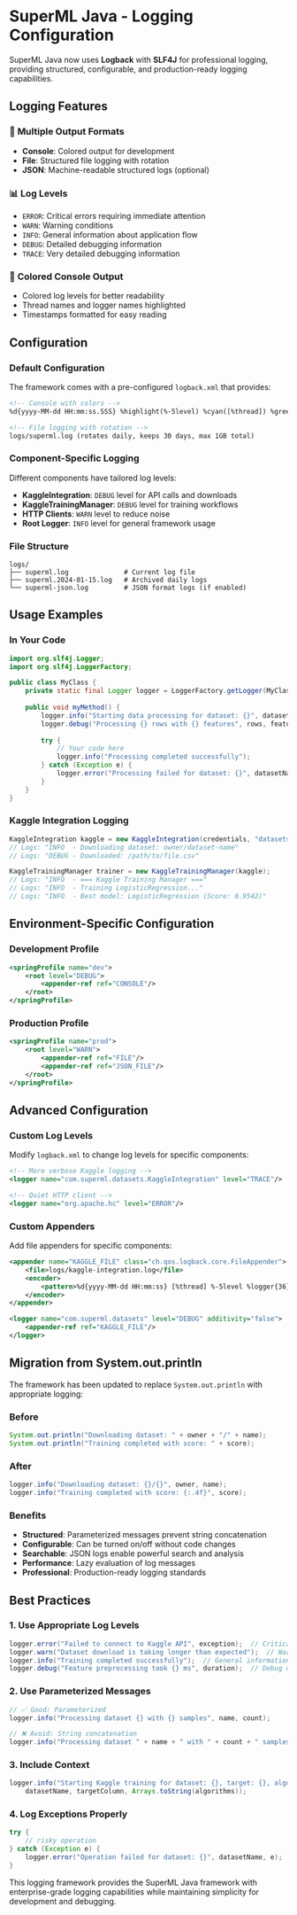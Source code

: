 # SuperML Java - Logging Configuration

SuperML Java now uses **Logback** with **SLF4J** for professional logging, providing structured, configurable, and production-ready logging capabilities.

## Logging Features

### 🎯 **Multiple Output Formats**
- **Console**: Colored output for development
- **File**: Structured file logging with rotation
- **JSON**: Machine-readable structured logs (optional)

### 📊 **Log Levels**
- `ERROR`: Critical errors requiring immediate attention
- `WARN`: Warning conditions
- `INFO`: General information about application flow
- `DEBUG`: Detailed debugging information
- `TRACE`: Very detailed debugging information

### 🎨 **Colored Console Output**
- Colored log levels for better readability
- Thread names and logger names highlighted
- Timestamps formatted for easy reading

## Configuration

### Default Configuration
The framework comes with a pre-configured `logback.xml` that provides:

```xml
<!-- Console with colors -->
%d{yyyy-MM-dd HH:mm:ss.SSS} %highlight(%-5level) %cyan([%thread]) %green(%logger{36}) - %msg%n

<!-- File logging with rotation -->
logs/superml.log (rotates daily, keeps 30 days, max 1GB total)
```

### Component-Specific Logging
Different components have tailored log levels:

- **KaggleIntegration**: `DEBUG` level for API calls and downloads
- **KaggleTrainingManager**: `DEBUG` level for training workflows  
- **HTTP Clients**: `WARN` level to reduce noise
- **Root Logger**: `INFO` level for general framework usage

### File Structure
```
logs/
├── superml.log              # Current log file
├── superml.2024-01-15.log   # Archived daily logs
└── superml-json.log         # JSON format logs (if enabled)
```

## Usage Examples

### In Your Code
```java
import org.slf4j.Logger;
import org.slf4j.LoggerFactory;

public class MyClass {
    private static final Logger logger = LoggerFactory.getLogger(MyClass.class);
    
    public void myMethod() {
        logger.info("Starting data processing for dataset: {}", datasetName);
        logger.debug("Processing {} rows with {} features", rows, features);
        
        try {
            // Your code here
            logger.info("Processing completed successfully");
        } catch (Exception e) {
            logger.error("Processing failed for dataset: {}", datasetName, e);
        }
    }
}
```

### Kaggle Integration Logging
```java
KaggleIntegration kaggle = new KaggleIntegration(credentials, "datasets");
// Logs: "INFO  - Downloading dataset: owner/dataset-name"
// Logs: "DEBUG - Downloaded: /path/to/file.csv"

KaggleTrainingManager trainer = new KaggleTrainingManager(kaggle);
// Logs: "INFO  - === Kaggle Training Manager ==="
// Logs: "INFO  - Training LogisticRegression..."
// Logs: "INFO  - Best model: LogisticRegression (Score: 0.9542)"
```

## Environment-Specific Configuration

### Development Profile
```xml
<springProfile name="dev">
    <root level="DEBUG">
        <appender-ref ref="CONSOLE"/>
    </root>
</springProfile>
```

### Production Profile  
```xml
<springProfile name="prod">
    <root level="WARN">
        <appender-ref ref="FILE"/>
        <appender-ref ref="JSON_FILE"/>
    </root>
</springProfile>
```

## Advanced Configuration

### Custom Log Levels
Modify `logback.xml` to change log levels for specific components:

```xml
<!-- More verbose Kaggle logging -->
<logger name="com.superml.datasets.KaggleIntegration" level="TRACE"/>

<!-- Quiet HTTP client -->
<logger name="org.apache.hc" level="ERROR"/>
```

### Custom Appenders
Add file appenders for specific components:

```xml
<appender name="KAGGLE_FILE" class="ch.qos.logback.core.FileAppender">
    <file>logs/kaggle-integration.log</file>
    <encoder>
        <pattern>%d{yyyy-MM-dd HH:mm:ss} [%thread] %-5level %logger{36} - %msg%n</pattern>
    </encoder>
</appender>

<logger name="com.superml.datasets" level="DEBUG" additivity="false">
    <appender-ref ref="KAGGLE_FILE"/>
</logger>
```

## Migration from System.out.println

The framework has been updated to replace `System.out.println` with appropriate logging:

### Before
```java
System.out.println("Downloading dataset: " + owner + "/" + name);
System.out.println("Training completed with score: " + score);
```

### After  
```java
logger.info("Downloading dataset: {}/{}", owner, name);
logger.info("Training completed with score: {:.4f}", score);
```

### Benefits
- **Structured**: Parameterized messages prevent string concatenation
- **Configurable**: Can be turned on/off without code changes
- **Searchable**: JSON logs enable powerful search and analysis
- **Performance**: Lazy evaluation of log messages
- **Professional**: Production-ready logging standards

## Best Practices

### 1. Use Appropriate Log Levels
```java
logger.error("Failed to connect to Kaggle API", exception);  // Critical errors
logger.warn("Dataset download is taking longer than expected");  // Warnings
logger.info("Training completed successfully");  // General information
logger.debug("Feature preprocessing took {} ms", duration);  // Debug details
```

### 2. Use Parameterized Messages
```java
// ✅ Good: Parameterized
logger.info("Processing dataset {} with {} samples", name, count);

// ❌ Avoid: String concatenation  
logger.info("Processing dataset " + name + " with " + count + " samples");
```

### 3. Include Context
```java
logger.info("Starting Kaggle training for dataset: {}, target: {}, algorithms: {}", 
    datasetName, targetColumn, Arrays.toString(algorithms));
```

### 4. Log Exceptions Properly
```java
try {
    // risky operation
} catch (Exception e) {
    logger.error("Operation failed for dataset: {}", datasetName, e);
}
```

This logging framework provides the SuperML Java framework with enterprise-grade logging capabilities while maintaining simplicity for development and debugging.
